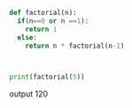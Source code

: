 
```python
def factorial(n):
  if(n==0 or n ==1):
    return 1
  else:
    return n * factorial(n-1)



print(factorial(5))
```

output 120

